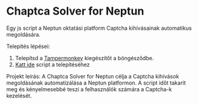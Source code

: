 # Chaptca Solver for Neptun

Egy js script a Neptun oktatási platform Captcha kihívásainak automatikus megoldására.

Telepítés lépései:
1. Telepítsd a [Tampermonkey](https://www.tampermonkey.net/) kiegészítőt a böngésződbe.
2. [Katt ide](https://github.com/LetsUpdate/CSN) script a telepítéséhez


Projekt leírás:
A Chaptca Solver for Neptun célja a Captcha kihívások megoldásának automatizálása a Neptun platformon. A script időt takarít meg és kényelmesebbé teszi a felhasználók számára a Captcha-k kezelését. 